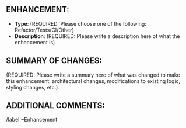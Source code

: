 ## ENHANCEMENT:

<!-- Below, feel free to change "Other" to a type that is not listed. -->
* **Type**: (REQUIRED: Please choose one of the following: Refactor/Tests/CI/Other)
* **Description**: (REQUIRED: Please write a description here of what the enhancement is)

## SUMMARY OF CHANGES:

(REQUIRED: Please write a summary here of what was changed to make this enhancement: architectural changes, modifications to existing logic, styling changes, etc.)

## ADDITIONAL COMMENTS:

<!-- (OPTIONAL: OTHER RELATED CHANGES, FUTURE CONSIDERATIONS, ETC) -->

/label ~Enhancement